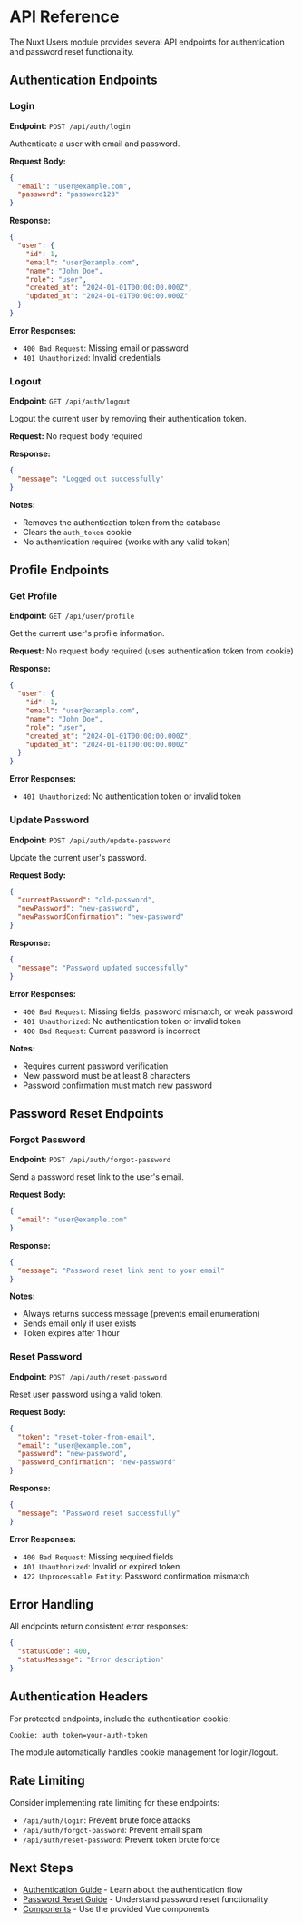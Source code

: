 # API Reference

The Nuxt Users module provides several API endpoints for authentication and password reset functionality.

## Authentication Endpoints

### Login

**Endpoint:** `POST /api/auth/login`

Authenticate a user with email and password.

**Request Body:**
```json
{
  "email": "user@example.com",
  "password": "password123"
}
```

**Response:**
```json
{
  "user": {
    "id": 1,
    "email": "user@example.com",
    "name": "John Doe",
    "role": "user",
    "created_at": "2024-01-01T00:00:00.000Z",
    "updated_at": "2024-01-01T00:00:00.000Z"
  }
}
```

**Error Responses:**
- `400 Bad Request`: Missing email or password
- `401 Unauthorized`: Invalid credentials

### Logout

**Endpoint:** `GET /api/auth/logout`

Logout the current user by removing their authentication token.

**Request:** No request body required

**Response:**
```json
{
  "message": "Logged out successfully"
}
```

**Notes:**
- Removes the authentication token from the database
- Clears the `auth_token` cookie
- No authentication required (works with any valid token)

## Profile Endpoints

### Get Profile

**Endpoint:** `GET /api/user/profile`

Get the current user's profile information.

**Request:** No request body required (uses authentication token from cookie)

**Response:**
```json
{
  "user": {
    "id": 1,
    "email": "user@example.com",
    "name": "John Doe",
    "role": "user",
    "created_at": "2024-01-01T00:00:00.000Z",
    "updated_at": "2024-01-01T00:00:00.000Z"
  }
}
```

**Error Responses:**
- `401 Unauthorized`: No authentication token or invalid token

### Update Password

**Endpoint:** `POST /api/auth/update-password`

Update the current user's password.

**Request Body:**
```json
{
  "currentPassword": "old-password",
  "newPassword": "new-password",
  "newPasswordConfirmation": "new-password"
}
```

**Response:**
```json
{
  "message": "Password updated successfully"
}
```

**Error Responses:**
- `400 Bad Request`: Missing fields, password mismatch, or weak password
- `401 Unauthorized`: No authentication token or invalid token
- `400 Bad Request`: Current password is incorrect

**Notes:**
- Requires current password verification
- New password must be at least 8 characters
- Password confirmation must match new password

## Password Reset Endpoints

### Forgot Password

**Endpoint:** `POST /api/auth/forgot-password`

Send a password reset link to the user's email.

**Request Body:**
```json
{
  "email": "user@example.com"
}
```

**Response:**
```json
{
  "message": "Password reset link sent to your email"
}
```

**Notes:**
- Always returns success message (prevents email enumeration)
- Sends email only if user exists
- Token expires after 1 hour

### Reset Password

**Endpoint:** `POST /api/auth/reset-password`

Reset user password using a valid token.

**Request Body:**
```json
{
  "token": "reset-token-from-email",
  "email": "user@example.com",
  "password": "new-password",
  "password_confirmation": "new-password"
}
```

**Response:**
```json
{
  "message": "Password reset successfully"
}
```

**Error Responses:**
- `400 Bad Request`: Missing required fields
- `401 Unauthorized`: Invalid or expired token
- `422 Unprocessable Entity`: Password confirmation mismatch

## Error Handling

All endpoints return consistent error responses:

```json
{
  "statusCode": 400,
  "statusMessage": "Error description"
}
```

## Authentication Headers

For protected endpoints, include the authentication cookie:

```
Cookie: auth_token=your-auth-token
```

The module automatically handles cookie management for login/logout.

## Rate Limiting

Consider implementing rate limiting for these endpoints:

- `/api/auth/login`: Prevent brute force attacks
- `/api/auth/forgot-password`: Prevent email spam
- `/api/auth/reset-password`: Prevent token brute force

## Next Steps

- [Authentication Guide](/guide/authentication) - Learn about the authentication flow
- [Password Reset Guide](/guide/password-reset) - Understand password reset functionality
- [Components](/components/) - Use the provided Vue components 
